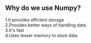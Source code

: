 <h2>Why do we use Numpy?</h2>
1.It provides efficient storage<br>
2.Provides better ways of handling data<br>
3.It's fast<br>
4.Uses lesser memory to store data<br>
